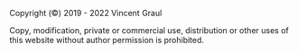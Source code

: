 Copyright (©) 2019 - 2022 Vincent Graul

Copy, modification, private or commercial use, distribution or other uses of this website without author permission is prohibited.
